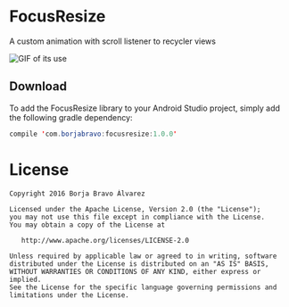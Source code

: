 # FocusResize
A custom animation with scroll listener to recycler views

![GIF of its use](https://github.com/borjabravo10/FocusResize/blob/master/resources/focusResize.gif)


## Download
To add the FocusResize library to your Android Studio project, simply add the following gradle dependency:
```java
compile 'com.borjabravo:focusresize:1.0.0'
```

License
=======

    Copyright 2016 Borja Bravo Álvarez

    Licensed under the Apache License, Version 2.0 (the "License");
    you may not use this file except in compliance with the License.
    You may obtain a copy of the License at

       http://www.apache.org/licenses/LICENSE-2.0

    Unless required by applicable law or agreed to in writing, software
    distributed under the License is distributed on an "AS IS" BASIS,
    WITHOUT WARRANTIES OR CONDITIONS OF ANY KIND, either express or implied.
    See the License for the specific language governing permissions and
    limitations under the License.
